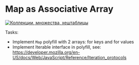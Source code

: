 # Map as Associative Array

[![Коллекции, множества, хештаблицы](https://img.youtube.com/vi/hN0wsq5LNOc/0.jpg)](https://www.youtube.com/watch?v=hN0wsq5LNOc)

Tasks:
- Implement `Map` polyfill with 2 arrays: for keys and for values
- Implement Iterable interface in polyfill, see: https://developer.mozilla.org/en-US/docs/Web/JavaScript/Reference/Iteration_protocols
